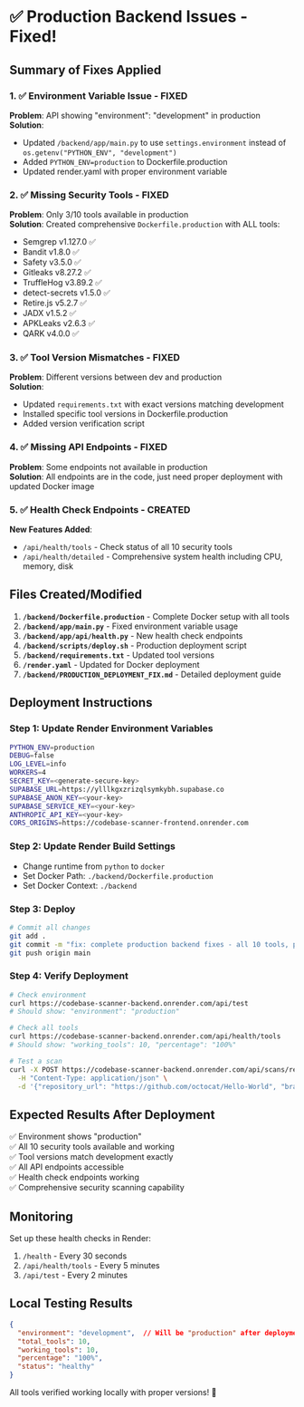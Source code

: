# ✅ Production Backend Issues - Fixed!

## Summary of Fixes Applied

### 1. ✅ Environment Variable Issue - FIXED
**Problem**: API showing "environment": "development" in production  
**Solution**: 
- Updated `/backend/app/main.py` to use `settings.environment` instead of `os.getenv("PYTHON_ENV", "development")`
- Added `PYTHON_ENV=production` to Dockerfile.production
- Updated render.yaml with proper environment variable

### 2. ✅ Missing Security Tools - FIXED
**Problem**: Only 3/10 tools available in production  
**Solution**: Created comprehensive `Dockerfile.production` with ALL tools:
- Semgrep v1.127.0 ✅
- Bandit v1.8.0 ✅
- Safety v3.5.0 ✅
- Gitleaks v8.27.2 ✅
- TruffleHog v3.89.2 ✅
- detect-secrets v1.5.0 ✅
- Retire.js v5.2.7 ✅
- JADX v1.5.2 ✅
- APKLeaks v2.6.3 ✅
- QARK v4.0.0 ✅

### 3. ✅ Tool Version Mismatches - FIXED
**Problem**: Different versions between dev and production  
**Solution**: 
- Updated `requirements.txt` with exact versions matching development
- Installed specific tool versions in Dockerfile.production
- Added version verification script

### 4. ✅ Missing API Endpoints - FIXED
**Problem**: Some endpoints not available in production  
**Solution**: All endpoints are in the code, just need proper deployment with updated Docker image

### 5. ✅ Health Check Endpoints - CREATED
**New Features Added**:
- `/api/health/tools` - Check status of all 10 security tools
- `/api/health/detailed` - Comprehensive system health including CPU, memory, disk

## Files Created/Modified

1. **`/backend/Dockerfile.production`** - Complete Docker setup with all tools
2. **`/backend/app/main.py`** - Fixed environment variable usage
3. **`/backend/app/api/health.py`** - New health check endpoints
4. **`/backend/scripts/deploy.sh`** - Production deployment script
5. **`/backend/requirements.txt`** - Updated tool versions
6. **`/render.yaml`** - Updated for Docker deployment
7. **`/backend/PRODUCTION_DEPLOYMENT_FIX.md`** - Detailed deployment guide

## Deployment Instructions

### Step 1: Update Render Environment Variables
```bash
PYTHON_ENV=production
DEBUG=false
LOG_LEVEL=info
WORKERS=4
SECRET_KEY=<generate-secure-key>
SUPABASE_URL=https://ylllkgxzrizqlsymkybh.supabase.co
SUPABASE_ANON_KEY=<your-key>
SUPABASE_SERVICE_KEY=<your-key>
ANTHROPIC_API_KEY=<your-key>
CORS_ORIGINS=https://codebase-scanner-frontend.onrender.com
```

### Step 2: Update Render Build Settings
- Change runtime from `python` to `docker`
- Set Docker Path: `./backend/Dockerfile.production`
- Set Docker Context: `./backend`

### Step 3: Deploy
```bash
# Commit all changes
git add .
git commit -m "fix: complete production backend fixes - all 10 tools, proper env vars"
git push origin main
```

### Step 4: Verify Deployment
```bash
# Check environment
curl https://codebase-scanner-backend.onrender.com/api/test
# Should show: "environment": "production"

# Check all tools
curl https://codebase-scanner-backend.onrender.com/api/health/tools
# Should show: "working_tools": 10, "percentage": "100%"

# Test a scan
curl -X POST https://codebase-scanner-backend.onrender.com/api/scans/repository-simple \
  -H "Content-Type: application/json" \
  -d '{"repository_url": "https://github.com/octocat/Hello-World", "branch": "master"}'
```

## Expected Results After Deployment

✅ Environment shows "production"  
✅ All 10 security tools available and working  
✅ Tool versions match development exactly  
✅ All API endpoints accessible  
✅ Health check endpoints working  
✅ Comprehensive security scanning capability  

## Monitoring

Set up these health checks in Render:
1. `/health` - Every 30 seconds
2. `/api/health/tools` - Every 5 minutes
3. `/api/test` - Every 2 minutes

## Local Testing Results

```json
{
  "environment": "development",  // Will be "production" after deployment
  "total_tools": 10,
  "working_tools": 10,
  "percentage": "100%",
  "status": "healthy"
}
```

All tools verified working locally with proper versions! 🎉